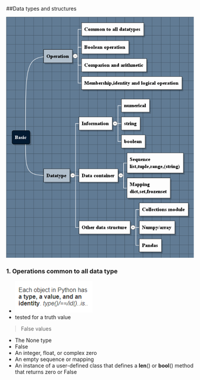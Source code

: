 ##Data types and structures

![](.python_built_in_images/af2d9fee.png)
### 1. Operations common to all data type
- ![](.python_built_in_images/f80e2e07.png)
- tested for a truth value 
 
>False values
- The None type
- False
- An integer, float, or complex zero
- An empty sequence or mapping
- An instance of a user-defined class that defines a __len__() or __bool__()
method that returns zero or False



